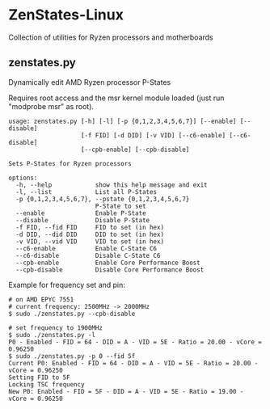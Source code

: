 # ZenStates-Linux
Collection of utilities for Ryzen processors and motherboards

## zenstates.py
Dynamically edit AMD Ryzen processor P-States

Requires root access and the msr kernel module loaded (just run "modprobe msr" as root).

    usage: zenstates.py [-h] [-l] [-p {0,1,2,3,4,5,6,7}] [--enable] [--disable]
                        [-f FID] [-d DID] [-v VID] [--c6-enable] [--c6-disable]
                        [--cpb-enable] [--cpb-disable]
    
    Sets P-States for Ryzen processors
    
    options:
      -h, --help            show this help message and exit
      -l, --list            List all P-States
      -p {0,1,2,3,4,5,6,7}, --pstate {0,1,2,3,4,5,6,7}
                            P-State to set
      --enable              Enable P-State
      --disable             Disable P-State
      -f FID, --fid FID     FID to set (in hex)
      -d DID, --did DID     DID to set (in hex)
      -v VID, --vid VID     VID to set (in hex)
      --c6-enable           Enable C-State C6
      --c6-disable          Disable C-State C6
      --cpb-enable          Enable Core Performance Boost
      --cpb-disable         Disable Core Performance Boost

Example for frequency set and pin:

```shell
# on AMD EPYC 7551
# current frequency: 2500MHz -> 2000MHz
$ sudo ./zenstates.py --cpb-disable

# set frequency to 1900MHz
$ sudo ./zenstates.py -l
P0 - Enabled - FID = 64 - DID = A - VID = 5E - Ratio = 20.00 - vCore = 0.96250
$ sudo ./zenstates.py -p 0 --fid 5f
Current P0: Enabled - FID = 64 - DID = A - VID = 5E - Ratio = 20.00 - vCore = 0.96250
Setting FID to 5F
Locking TSC frequency
New P0: Enabled - FID = 5F - DID = A - VID = 5E - Ratio = 19.00 - vCore = 0.96250
```
